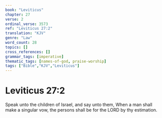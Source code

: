 ```yaml
---
book: "Leviticus"
chapter: 27
verse: 2
ordinal_verse: 3573
ref: "Leviticus 27:2"
translation: "KJV"
genre: "Law"
word_count: 28
topics: []
cross_references: []
grammar_tags: [imperative]
thematic_tags: [names-of-god, praise-worship]
tags: ["Bible","KJV","Leviticus"]
---
```


# Leviticus 27:2

Speak unto the children of Israel, and say unto them, When a man shall make a singular vow, the persons shall be for the LORD by thy estimation.

